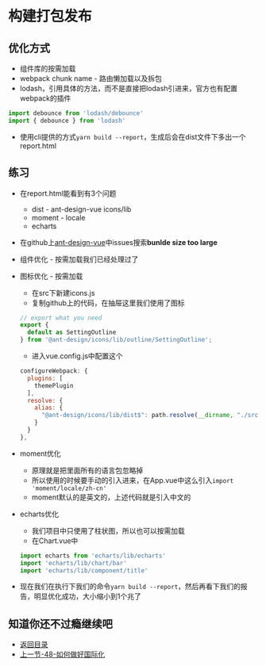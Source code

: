 # 构建打包发布

## 优化方式

* 组件库的按需加载
* webpack chunk name - 路由懒加载以及拆包
* lodash，引用具体的方法，而不是直接把lodash引进来，官方也有配置webpack的插件
```js
import debounce from 'lodash/debounce'
import { debounce } from 'lodash'
```
* 使用cli提供的方式`yarn build --report`，生成后会在dist文件下多出一个report.html

## 练习

* 在report.html能看到有3个问题
  * dist - ant-design-vue icons/lib
  * moment - locale
  * echarts

* 在github上[ant-design-vue](https://github.com/vueComponent/ant-design-vue/issues/325)中issues搜索**bunlde size too large**
* 组件优化 - 按需加载我们已经处理过了
* 图标优化 - 按需加载
  * 在src下新建icons.js
  * 复制github上的代码，在抽屉这里我们使用了图标
  ```js
  // export what you need
  export {
    default as SettingOutline
  } from '@ant-design/icons/lib/outline/SettingOutline';  
  ```
  * 进入vue.config.js中配置这个
  ```js
  configureWebpack: {
    plugins: [
      themePlugin
    ],
    resolve: {
      alias: {
        "@ant-design/icons/lib/dist$": path.resolve(__dirname, "./src/icons.js")
      }
    }
  },  
  ```
* moment优化  
  * 原理就是把里面所有的语言包忽略掉
  * 所以使用的时候要手动的引入进来，在App.vue中这么引入`import 'moment/locale/zh-cn'`
  * moment默认的是英文的，上述代码就是引入中文的

* echarts优化  
  * 我们项目中只使用了柱状图，所以也可以按需加载
  * 在Chart.vue中
  ```js
  import echarts from 'echarts/lib/echarts'
  import 'echarts/lib/chart/bar'
  import 'echarts/lib/component/title'  
  ```

* 现在我们在执行下我们的命令`yarn build --report`，然后再看下我们的报告，明显优化成功，大小缩小到1个兆了

## 知道你还不过瘾继续吧       

* [返回目录](../../README.md)
* [上一节-48-如何做好国际化](../03-实战篇/48-如何做好国际化.md)